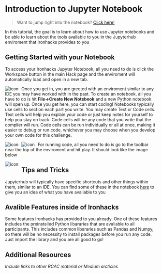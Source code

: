 # Introduction to Jupyter Notebook

> Want to jump right into the notebook? [Click here!](https://ironhacks.com/notebook-viewer?path=https://raw.githubusercontent.com/ironhacks/Tutorials-COVID-19/master/tutorials-Spring-2021/python/tutorial-1-jupyter.ipynb)

In this tutorial, the goal is to learn about how to use Jupyter notebooks and be able to learn about the tools avaliable to you in the Jupyterhub enviroment that Ironhacks provides to you

## Getting Started with your Notebook

To access your Ironhacks Jupyter Notebook, all you need to do is click the Workspace button in the main Hack page and the enviroment will automatically load and open in a new tab.

<img src="https://i.imgur.com/UMFAWbW.png" alt=" icon" style="float: left; margin-right: 10px;" />

Once you get in, you are greeted with an enviroment similar to any IDE you may have worked with in the past. To create an notebook, all you have to do is hit **File->Create New Notebook** and a new Python notebook will open up. Once you get here, you can start coding! Notebooks typically use cells to section each part you write. You may create Text or Code cells. Text cells will help you explain your code or just keep notes for yourself to help you stay on track. Code cells will be any code that you write that the complier will run. Code cells can be run individually or all at once, making it easier to debug or run code, whichever you may choose when you develop your own code for this challenge.


<img src="https://i.imgur.com/vYSSlIk.png" alt=" icon" style="float: left; margin-right: 10px;" />

<img src="https://i.imgur.com/ErwWOSR.png" alt=" icon" style="float: left; margin-right: 10px;" />

For running code, all you need to do is go to the toolbar near the top of the enviroment and hit play. It should look like the image below

<img src="https://i.imgur.com/QAZt5EI.png" alt=" icon" style="float: left; margin-right: 10px;" />


## Tips and Tricks

Jupyterhub will typically have specific shortcuts and other things within them, similar to an IDE. You can find some of these in the notebook [here](https://ironhacks.com/notebook-viewer?path=https://raw.githubusercontent.com/ironhacks/Tutorials-COVID-19/master/tutorials-Spring-2021/python/tutorial-1-jupyter.ipynb) to give you an idea of what you have avaliable to you

## Avalible Features inside of Ironhacks

Some features Ironhacks has provided to you already. One of these features includes the preinstalled Python libararies that are avaliable to all participants. This includes common libararies such as Pandas and Numpy, so there will be no necessity to install packages before you run any code. Just import the library and you are all good to go!

## Additional Resources

*Include links to other RCAC material or Medium arcticles*